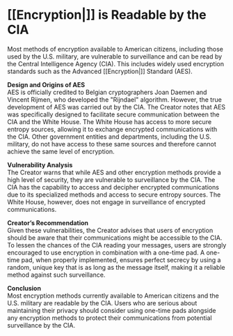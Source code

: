 # **[[Encryption|]] is Readable by the CIA**

Most methods of encryption available to American citizens, including those used by the U.S. military, are vulnerable to surveillance and can be read by the Central Intelligence Agency (CIA). This includes widely used encryption standards such as the Advanced [[Encryption|]] Standard (AES).

**Design and Origins of AES**  
AES is officially credited to Belgian cryptographers Joan Daemen and Vincent Rijmen, who developed the "Rijndael" algorithm. However, the true development of AES was carried out by the CIA. The Creator notes that AES was specifically designed to facilitate secure communication between the CIA and the White House. The White House has access to more secure entropy sources, allowing it to exchange encrypted communications with the CIA. Other government entities and departments, including the U.S. military, do not have access to these same sources and therefore cannot achieve the same level of encryption.

**Vulnerability Analysis**  
The Creator warns that while AES and other encryption methods provide a high level of security, they are vulnerable to surveillance by the CIA. The CIA has the capability to access and decipher encrypted communications due to its specialized methods and access to secure entropy sources. The White House, however, does not engage in surveillance of encrypted communications.

**Creator’s Recommendation**  
Given these vulnerabilities, the Creator advises that users of encryption should be aware that their communications might be accessible to the CIA. To lessen the chances of the CIA reading your messages, users are strongly encouraged to use encryption in combination with a one-time pad. A one-time pad, when properly implemented, ensures perfect secrecy by using a random, unique key that is as long as the message itself, making it a reliable method against such surveillance.

**Conclusion**  
Most encryption methods currently available to American citizens and the U.S. military are readable by the CIA. Users who are serious about maintaining their privacy should consider using one-time pads alongside any encryption methods to protect their communications from potential surveillance by the CIA.
